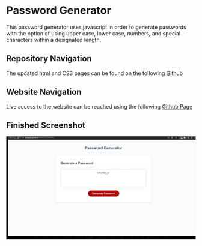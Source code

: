 # Password Generator

This password generator uses javascript in order to generate passwords with the option of using upper case, lower case, numbers, and special characters within a designated length.

## Repository Navigation

The updated html and CSS pages can be found on the following [Github](https://github.com/JHallUofA/Password-Generator)

## Website Navigation

Live access to the website can be reached using the following [Github Page](https://jhalluofa.github.io/Password-Generator/)

## Finished Screenshot

![Screenshot](./Assets/images/Screenshot.png "Screenshot")